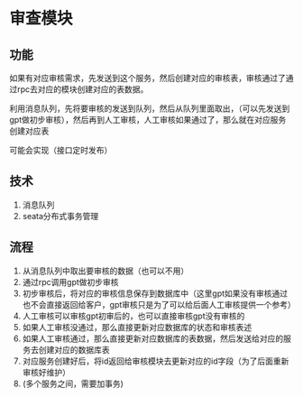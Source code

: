 # 审查模块

## 功能
如果有对应审核需求，先发送到这个服务，然后创建对应的审核表，审核通过了通过rpc去对应的模块创建对应的表数据。

利用消息队列，先将要审核的发送到队列，然后从队列里面取出，（可以先发送到gpt做初步审核），然后再到人工审核，人工审核如果通过了，那么就在对应服务创建对应表

可能会实现（接口定时发布）

## 技术
1. 消息队列
2. seata分布式事务管理

## 流程
1. 从消息队列中取出要审核的数据（也可以不用）
2. 通过rpc调用gpt做初步审核
3. 初步审核后，将对应的审核信息保存到数据库中（这里gpt如果没有审核通过也不会直接返回给客户，gpt审核只是为了可以给后面人工审核提供一个参考）
4. 人工审核可以审核gpt初审后的，也可以直接审核gpt没有审核的
5. 如果人工审核没通过，那么直接更新对应数据库的状态和审核表述
6. 如果人工审核通过，那么直接更新对应数据库的表数据，然后发送给对应的服务去创建对应的数据库表
7. 对应服务创建好后，将id返回给审核模块去更新对应的id字段（为了后面重新审核好维护）
8. (多个服务之间，需要加事务)
